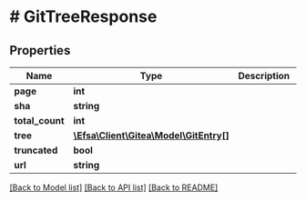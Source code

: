 # # GitTreeResponse

## Properties

Name | Type | Description | Notes
------------ | ------------- | ------------- | -------------
**page** | **int** |  | [optional]
**sha** | **string** |  | [optional]
**total_count** | **int** |  | [optional]
**tree** | [**\Efsa\Client\Gitea\Model\GitEntry[]**](GitEntry.md) |  | [optional]
**truncated** | **bool** |  | [optional]
**url** | **string** |  | [optional]

[[Back to Model list]](../../README.md#models) [[Back to API list]](../../README.md#endpoints) [[Back to README]](../../README.md)
